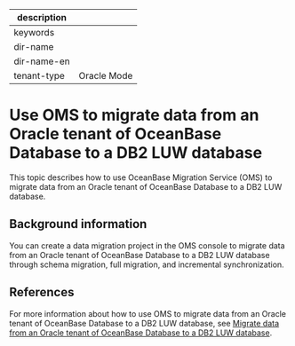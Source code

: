 |description||
|---|---|
|keywords||
|dir-name||
|dir-name-en||
|tenant-type|Oracle Mode|

# Use OMS to migrate data from an Oracle tenant of OceanBase Database to a DB2 LUW database

This topic describes how to use OceanBase Migration Service (OMS) to migrate data from an Oracle tenant of OceanBase Database to a DB2 LUW database. 

## Background information

You can create a data migration project in the OMS console to migrate data from an Oracle tenant of OceanBase Database to a DB2 LUW database through schema migration, full migration, and incremental synchronization. 

## References

For more information about how to use OMS to migrate data from an Oracle tenant of OceanBase Database to a DB2 LUW database, see [Migrate data from an Oracle tenant of OceanBase Database to a DB2 LUW database](https://en.oceanbase.com/docs/enterprise-oms-doc-en-10000000000888395). 
